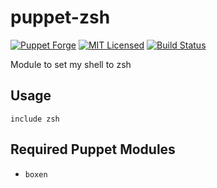 puppet-zsh
===========

[![Puppet Forge](https://img.shields.io/puppetforge/v/halyard/zsh.svg)](https://forge.puppetlabs.com/halyard/zsh)
[![MIT Licensed](https://img.shields.io/badge/license-MIT-green.svg)](https://tldrlegal.com/license/mit-license)
[![Build Status](https://img.shields.io/circleci/project/halyard/puppet-zsh.svg)](https://circleci.com/gh/halyard/puppet-zsh)

Module to set my shell to zsh

## Usage

```puppet
include zsh
```

## Required Puppet Modules

* `boxen`

